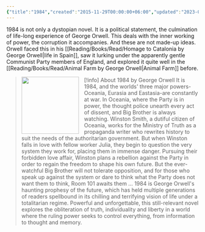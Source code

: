 ```yaml
---
{"title":"1984","created":"2015-11-29T00:00:00+06:00","updated":"2023-03-17T14:44:42+06:00","read_count":1,"authors":["George Orwell"],"status":"Read","rating":5,"dg-publish":true,"cover":"https://images-na.ssl-images-amazon.com/images/S/compressed.photo.goodreads.com/books/1673909740i/78814176.jpg","dg-metatags":{"og:image":"https://images-na.ssl-images-amazon.com/images/S/compressed.photo.goodreads.com/books/1673909740i/78814176.jpg"},"reviewed":true,"log":[{"status":"Read","timestamp":"2016-03-10T00:00:00+06:00"},{"status":"To Read","timestamp":"2015-11-29T00:00:00+06:00"}],"permalink":"/reading/books/read/1984-by-george-orwell/","metatags":{"og:image":"https://images-na.ssl-images-amazon.com/images/S/compressed.photo.goodreads.com/books/1673909740i/78814176.jpg"},"dgPassFrontmatter":true,"noteIcon":"1"}
---
```


1984 is not only a dystopian novel. It is a political statement, the culmination of life-long experience of George Orwell. This deals with the inner working of power, the corruption it accompanies. And these are not made-up ideas. Orwell faced this in his [[Reading/Books/Read/Homage to Catalonia by George Orwell\|life in Spain]], saw it lurking under the apparently gentle Communist Party members of England, and explored it quite well in the [[Reading/Books/Read/Animal Farm by George Orwell\|Animal Farm]] before.

> [!info] About 1984 by George Orwell
><img src="https://images-na.ssl-images-amazon.com/images/S/compressed.photo.goodreads.com/books/1673909740i/78814176.jpg" style="float: left; margin-right: 1em; width: 150px; height: auto;" /> It is 1984, and the worlds' three major powers-Oceania, Eurasia and Eastasia-are constantly at war. In Oceania, where the Party is in power, the thought police unearth every act of dissent, and Big Brother is always watching. Winston Smith, a dutiful citizen of Oceania, works for the Ministry of Truth as a propaganda writer who rewrites history to suit the needs of the authoritarian government. But when Winston falls in love with fellow worker Julia, they begin to question the very system they work for, placing them in immense danger. Pursuing their forbidden love affair, Winston plans a rebellion against the Party in order to regain the freedom to shape his own future. But the ever-watchful Big Brother will not tolerate opposition, and for those who speak up against the system or dare to think what the Party does not want them to think, Room 101 awaits them … 1984 is George Orwell's haunting prophesy of the future, which has held multiple generations of readers spellbound in its chilling and terrifying vision of life under a totalitarian regime. Powerful and unforgettable, this still-relevant novel explores the obliteration of truth, individuality and liberty in a world where the ruling power seeks to control everything, from information to thought and memory.
